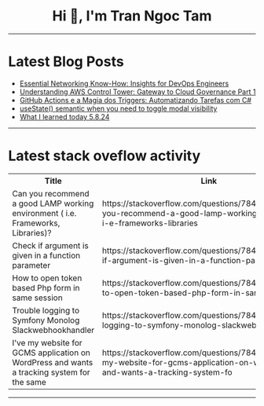 <h1 align="center">Hi 👋, I'm Tran Ngoc Tam</h1>

---

# Latest Blog Posts 
<!-- BLOG-POST-LIST:START -->
- [Essential Networking Know-How: Insights for DevOps Engineers](https://dev.to/abhixsh/essential-networking-know-how-insights-for-devops-engineers-1ci4)
- [Understanding AWS Control Tower: Gateway to Cloud Governance Part 1](https://dev.to/aminabrhm4/understanding-aws-control-tower-gateway-to-cloud-governance-part-1-38f)
- [GitHub Actions e a Magia dos Triggers: Automatizando Tarefas com C#](https://dev.to/racoelho/github-actions-e-a-magia-dos-triggers-automatizando-tarefas-com-c-mle)
- [useState&lpar;&rpar; semantic when you need to toggle modal visibility](https://dev.to/sensorario/usestate-semantic-when-you-need-to-toggle-modal-visibility-21o2)
- [What I learned today 5.8.24](https://dev.to/brandonmichaelhunter/what-i-learned-today-5824-1ppn)
<!-- BLOG-POST-LIST:END -->

---

# Latest stack oveflow activity
<table>
  <tr><th>Title</th><th>Link</th></tr>
  <!-- STACKOVERFLOW:START --><tr><td>Can you recommend a good LAMP working environment &lpar; i.e. Frameworks, Libraries&rpar;?</td><td>https://stackoverflow.com/questions/78451684/can-you-recommend-a-good-lamp-working-environment-i-e-frameworks-libraries</td></tr><tr><td>Check if argument is given in a function parameter</td><td>https://stackoverflow.com/questions/78451681/check-if-argument-is-given-in-a-function-parameter</td></tr><tr><td>How to open token based Php form in same session</td><td>https://stackoverflow.com/questions/78451421/how-to-open-token-based-php-form-in-same-session</td></tr><tr><td>Trouble logging to Symfony Monolog Slackwebhookhandler</td><td>https://stackoverflow.com/questions/78451417/trouble-logging-to-symfony-monolog-slackwebhookhandler</td></tr><tr><td>I&#39;ve my website for GCMS application on WordPress and wants a tracking system for the same</td><td>https://stackoverflow.com/questions/78451415/ive-my-website-for-gcms-application-on-wordpress-and-wants-a-tracking-system-fo</td></tr><!-- STACKOVERFLOW:END -->
</table>

---



